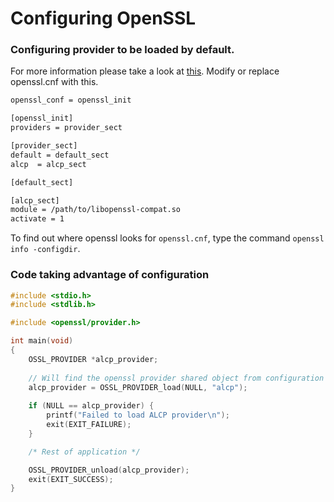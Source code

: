 # Configuring OpenSSL

### Configuring provider to be loaded by default.

For more information please take a look at [this](https://www.openssl.org/docs/manmaster/man5/config.html). Modify or replace openssl.cnf with this.

```sh
openssl_conf = openssl_init

[openssl_init]
providers = provider_sect

[provider_sect]
default = default_sect
alcp  = alcp_sect

[default_sect]

[alcp_sect]
module = /path/to/libopenssl-compat.so
activate = 1
```

To find out where openssl looks for `openssl.cnf`, type the command ```openssl info -configdir```.

### Code taking advantage of configuration

```c
#include <stdio.h>
#include <stdlib.h>

#include <openssl/provider.h>

int main(void)
{
    OSSL_PROVIDER *alcp_provider;
	
    // Will find the openssl provider shared object from configuration
    alcp_provider = OSSL_PROVIDER_load(NULL, "alcp");
    
    if (NULL == alcp_provider) {
        printf("Failed to load ALCP provider\n");
        exit(EXIT_FAILURE);
    }

    /* Rest of application */

    OSSL_PROVIDER_unload(alcp_provider);
    exit(EXIT_SUCCESS);
}
```

